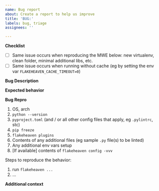 ```yaml
---
name: Bug report
about: Create a report to help us improve
title: 'BUG:'
labels: bug, triage
assignees: ''

---
```


**Checklist**
<!--
After checking this list, maybe a new bug issue is not the best location for this.

Feedback is always appreciated!
Maybe its better suited as a docs improvement?
or just a discussion on discord...
-->

* [ ] Same issue occurs when reproducing the MWE below: new virtualenv, clean folder, minimal additional libs, etc.
* [ ] Same issue occurs when running without cache (eg by setting the env var `FLAKEHEAVEN_CACHE_TIMEOUT=0`)

**Bug Description**
<!--A clear and concise description of what the bug is.-->

**Expected behavior**
<!--
A clear and concise description of what you expected to happen.

If it applies, reference to what happens in plain flake8 usually help.
-->

**Bug Repro**

1. OS, arch
2. `python --version`
3. `pyproject.toml` (and / or all other config files that apply, eg `.pylintrc`, stc)
4. `pip freeze`
5.  `flakeheaven plugins`
6. Contents of any additional files (eg sample `.py` file(s) to be linted)
7. Any additional env vars setup
8. [If available] contents of `flakeheaven config -vvv`

Steps to reproduce the behavior:
<!-- cli and env setup.-->
1. run `flakeheaven ...`
2. ...


**Additional context**
<!--Add any other context about the problem here, if it applies. Otherwise, you can just delete this section.-->
